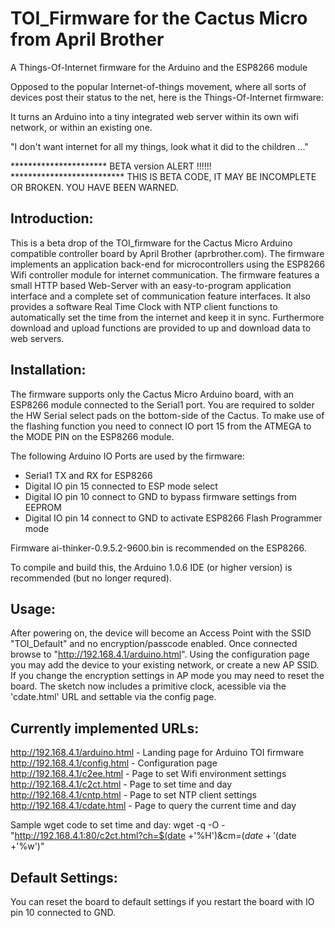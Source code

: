 TOI_Firmware for the Cactus Micro from April Brother
====================================================

A Things-Of-Internet firmware for the Arduino and the ESP8266 module

Opposed to the popular Internet-of-things movement, where all sorts of
devices post their status to the net, here is the Things-Of-Internet 
firmware:

It turns an Arduino into a tiny integrated web server within its own
wifi network, or within an existing one.

"I don't want internet for all my things, look what it did to the children ..."



********************** BETA version ALERT !!!!!! **************************
THIS IS BETA CODE, IT MAY BE INCOMPLETE OR BROKEN. YOU HAVE BEEN WARNED.



Introduction:
-------------

This is a beta drop of the TOI_firmware for the Cactus Micro Arduino 
compatible controller board by April Brother (aprbrother.com).
The firmware implements an application back-end for microcontrollers using 
the ESP8266 Wifi controller module for internet communication.
The firmware features a small HTTP based Web-Server with an easy-to-program
application interface and a complete set of communication feature interfaces.
It also provides a software Real Time Clock with NTP client functions to
automatically set the time from the internet and keep it in sync.
Furthermore download and upload functions are provided to up and download
data to web servers.

Installation:
-------------

The firmware supports only the Cactus Micro Arduino board, with 
an ESP8266 module connected to the Serial1 port.
You are required to solder the HW Serial select pads on the 
bottom-side of the Cactus.
To make use of the flashing function you need to connect IO port 15
from the ATMEGA to the MODE PIN on the ESP8266 module.

The following Arduino IO Ports are used by the firmware:
- Serial1 TX and RX for ESP8266
- Digital IO pin 15 connected to ESP mode select
- Digital IO pin 10 connect to GND to bypass firmware settings from EEPROM
- Digital IO pin 14 connect to GND to activate ESP8266 Flash Programmer mode

Firmware ai-thinker-0.9.5.2-9600.bin is recommended on the ESP8266.

To compile and build this, the Arduino 1.0.6 IDE (or higher version) is
recommended (but no longer requred).


Usage:
------

After powering on, the device will become an Access Point with the SSID
"TOI_Default" and no encryption/passcode enabled. 
Once connected browse to "http://192.168.4.1/arduino.html".
Using the configuration page you may add the device to your existing
network, or create a new AP SSID. If you change the encryption settings
in AP mode you may need to reset the board.
The sketch now includes a primitive clock, acessible via the 'cdate.html'
URL and settable via the config page.


Currently implemented URLs:
---------------------------

http://192.168.4.1/arduino.html  -  Landing page for Arduino TOI firmware
http://192.168.4.1/config.html   -  Configuration page
http://192.168.4.1/c2ee.html     -  Page to set Wifi environment settings
http://192.168.4.1/c2ct.html     -  Page to set time and day
http://192.168.4.1/cntp.html     -  Page to set NTP client settings
http://192.168.4.1/cdate.html    -  Page to query the current time and day

Sample wget code to set time and day:
wget  -q -O - "http://192.168.4.1:80/c2ct.html?ch=$(date +'%H')&cm=$(date +'%M')&cd=$(date +'%w')"


Default Settings:
-----------------

You can reset the board to default settings if you restart the board with
IO pin 10 connected to GND. 
